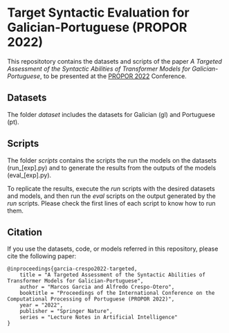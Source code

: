 # Target Syntactic Evaluation for Galician-Portuguese (PROPOR 2022)
This repositotory contains the datasets and scripts of the paper _A Targeted Assessment of the Syntactic Abilities
of Transformer Models for Galician-Portuguese_, to be presented at the [PROPOR 2022](https://sites.universidadedefortaleza.com/propor2022/) Conference.

## Datasets
The folder _dataset_ includes the datasets for Galician (gl) and Portuguese (pt).

## Scripts
The folder _scripts_ contains the scripts the run the models on the datasets (run_[exp].py) and to generate the results from the outputs of the models (eval_[exp].py).

To replicate the results, execute the _run_ scripts with the desired datasets and models, and then run the _eval_ scripts on the output generated by the _run_ scripts. Please check the first lines of each script to know how to run them.

## Citation
If you use the datasets, code, or models referred in this repository, please cite the following paper:

```
@inproceedings{garcia-crespo2022-targeted,
    title = "A Targeted Assessment of the Syntactic Abilities of Transformer Models for Galician-Portuguese",
    author = "Marcos Garcia and Alfredo Crespo-Otero",
    booktitle = "Proceedings of the International Conference on the Computational Processing of Portuguese (PROPOR 2022)",
    year = "2022",
    publisher = "Springer Nature",
    series = "Lecture Notes in Artificial Intelligence"
}
```
